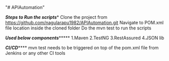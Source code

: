 "# APIAutomation"

*******Steps to Run the scripts********
Clone the project from https://github.com/nagularapu1982/APIAutomation.git
Navigate to POM.xml file location inside the cloned folder
Do the mvn test to run the scripts

*******Used below components************
1.Maven
2.TestNG
3.RestAssured
4.JSON lib

*********CI/CD*************
mvn test needs to be triggered on top of the pom.xml file from Jenkins or any other CI tools

